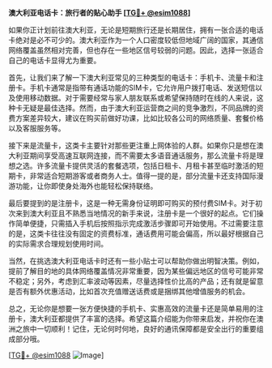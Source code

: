 **澳大利亚电话卡：旅行者的贴心助手 [[TG💪+ @esim1088](https://t.me/s/esim1088)]**

如果你正计划前往澳大利亚，无论是短期旅行还是长期居住，拥有一张合适的电话卡绝对是必不可少的。澳大利亚作为一个人口密度较低但地域广阔的国家，其通信网络覆盖虽然相对完善，但也存在一些地区信号较弱的问题。因此，选择一张适合自己的电话卡显得尤为重要。

首先，让我们来了解一下澳大利亚常见的三种类型的电话卡：手机卡、流量卡和注册卡。手机卡通常是指带有通话功能的SIM卡，它允许用户拨打电话、发送短信以及使用移动数据。对于需要经常与家人朋友联系或希望保持随时在线的人来说，这种卡无疑是最佳选择。然而，由于澳大利亚运营商之间的竞争激烈，不同品牌的资费方案差异较大，建议在购买前做好功课，比如比较各公司的网络质量、套餐价格以及客服服务等。

接下来是流量卡，这类卡主要针对那些更注重上网体验的人群。如果你只是想在澳大利亚期间享受高速互联网连接，而不需要太多语音通话服务，那么流量卡将是理想之选。许多流量卡提供灵活的套餐选项，包括日租卡、月租卡甚至临时激活的短期卡，非常适合短期游客或者商务人士。值得一提的是，部分流量卡还支持国际漫游功能，让你即使身处海外也能轻松保持联络。

最后要提到的是注册卡，这是一种无需身份证明即可购买的预付费SIM卡。对于初次来到澳大利亚且不熟悉当地情况的新手来说，注册卡是一个很好的起点。它们操作简单便捷，只需插入手机后按照指示完成激活步骤即可开始使用。不过需要注意的是，这类卡往往没有固定的资费标准，通话费用可能会偏高，所以最好根据自己的实际需求合理规划使用时间。

当然，在挑选澳大利亚电话卡时还有一些小贴士可以帮助你做出明智决策。例如，提前了解目的地的具体网络覆盖情况非常重要，因为某些偏远地区的信号可能非常不稳定；另外，考虑到汇率波动等因素，尽量选择性价比高的产品；还有就是留意是否有额外优惠活动，比如首次充值赠送话费或是捆绑其他增值服务的机会。

总之，无论你是想要一张方便快捷的手机卡、实惠高效的流量卡还是简单易用的注册卡，澳大利亚都提供了丰富的选择。希望这篇介绍能为你带来启发，并祝你在澳洲之旅中一切顺利！记住，无论何时何地，良好的通讯保障都是安全出行的重要组成部分哦。

[[TG💪+ @esim1088](https://t.me/s/esim1088) ![Image](https://i.postimg.cc/4NQfJmqS/Snipaste-2025-05-13-00-14-12.png)]